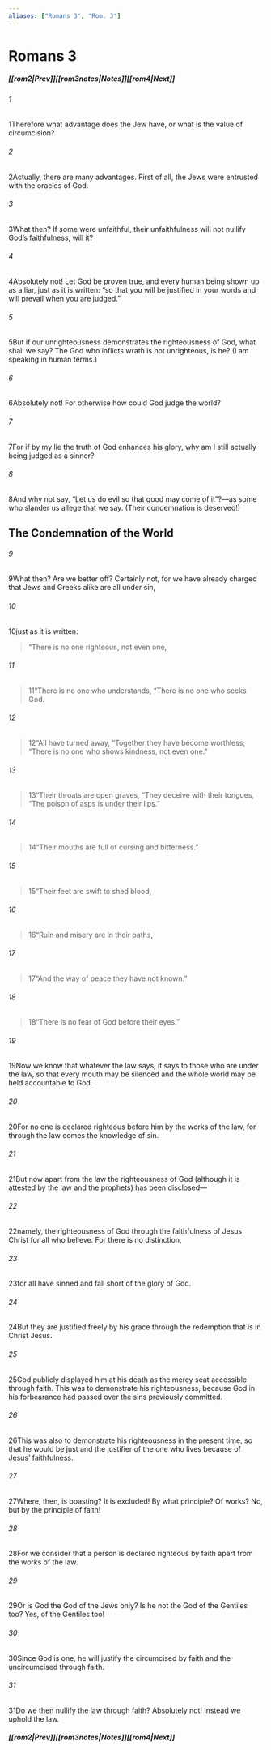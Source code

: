 ```yaml
---
aliases: ["Romans 3", "Rom. 3"]
---
```

# Romans 3
##### <span class=arrow-left></span>[[rom2|Prev]]<span class=navigation-separator></span>[[rom3notes|Notes]]<span class=navigation-separator></span>[[rom4|Next]]<span class=arrow-right></span>
###### 1
<span class=verse-first>1</span>Therefore what advantage does the Jew have, or what is the value of circumcision?
###### 2
<span class=verse-body>2</span>Actually, there are many advantages. First of all, the Jews were entrusted with the oracles of God.
###### 3
<span class=verse-body>3</span>What then? If some were unfaithful, their unfaithfulness will not nullify God’s faithfulness, will it?
###### 4
<span class=verse-body>4</span>Absolutely not! Let God be proven true, and every human being shown up as a liar, just as it is written: “so that you will be justified in your words and will prevail when you are judged.”
###### 5
<span class=verse-body>5</span>But if our unrighteousness demonstrates the righteousness of God, what shall we say? The God who inflicts wrath is not unrighteous, is he? (I am speaking in human terms.)
###### 6
<span class=verse-body>6</span>Absolutely not! For otherwise how could God judge the world?
###### 7
<span class=verse-body>7</span>For if by my lie the truth of God enhances his glory, why am I still actually being judged as a sinner?
###### 8
<span class=verse-body>8</span>And why not say, “Let us do evil so that good may come of it”?—as some who slander us allege that we say. (Their condemnation is deserved!)
## The Condemnation of the World
###### 9
<span class=verse-first>9</span>What then? Are we better off? Certainly not, for we have already charged that Jews and Greeks alike are all under sin,
###### 10
<span class=verse-body>10</span>just as it is written:
<div class=paragraph-break></div>

><span class=poetry-quote-double>“</span>There is no one righteous, not even one,
###### 11
><span class=verse-body-poetry>11</span><span class=poetry-quote-double>“</span>There is no one who understands,
><span class=poetry-quote-double>“</span>There is no one who seeks God.
###### 12
><span class=verse-body-poetry>12</span><span class=poetry-quote-double>“</span>All have turned away,
><span class=poetry-quote-double>“</span>Together they have become worthless;
><span class=poetry-quote-double>“</span>There is no one who shows kindness, not even one.”
###### 13
><span class=verse-body-poetry>13</span><span class=poetry-quote-double>“</span>Their throats are open graves,
><span class=poetry-quote-double>“</span>They deceive with their tongues,
><span class=poetry-quote-double>“</span>The poison of asps is under their lips.”
###### 14
><span class=verse-body-poetry>14</span><span class=poetry-quote-double>“</span>Their mouths are full of cursing and bitterness.”
###### 15
><span class=verse-body-poetry>15</span><span class=poetry-quote-double>“</span>Their feet are swift to shed blood,
###### 16
><span class=verse-body-poetry>16</span><span class=poetry-quote-double>“</span>Ruin and misery are in their paths,
###### 17
><span class=verse-body-poetry>17</span><span class=poetry-quote-double>“</span>And the way of peace they have not known.”
###### 18
><span class=verse-body-poetry>18</span><span class=poetry-quote-double>“</span>There is no fear of God before their eyes.”
<div class=paragraph-break></div>

###### 19
<span class=verse-first>19</span>Now we know that whatever the law says, it says to those who are under the law, so that every mouth may be silenced and the whole world may be held accountable to God.
###### 20
<span class=verse-body>20</span>For no one is declared righteous before him by the works of the law, for through the law comes the knowledge of sin.
<div class=paragraph-break></div>

###### 21
<span class=verse-first>21</span>But now apart from the law the righteousness of God (although it is attested by the law and the prophets) has been disclosed—
###### 22
<span class=verse-body>22</span>namely, the righteousness of God through the faithfulness of Jesus Christ for all who believe. For there is no distinction,
###### 23
<span class=verse-body>23</span>for all have sinned and fall short of the glory of God.
###### 24
<span class=verse-body>24</span>But they are justified freely by his grace through the redemption that is in Christ Jesus.
###### 25
<span class=verse-body>25</span>God publicly displayed him at his death as the mercy seat accessible through faith. This was to demonstrate his righteousness, because God in his forbearance had passed over the sins previously committed.
###### 26
<span class=verse-body>26</span>This was also to demonstrate his righteousness in the present time, so that he would be just and the justifier of the one who lives because of Jesus’ faithfulness.
<div class=paragraph-break></div>

###### 27
<span class=verse-first>27</span>Where, then, is boasting? It is excluded! By what principle? Of works? No, but by the principle of faith!
###### 28
<span class=verse-body>28</span>For we consider that a person is declared righteous by faith apart from the works of the law.
###### 29
<span class=verse-body>29</span>Or is God the God of the Jews only? Is he not the God of the Gentiles too? Yes, of the Gentiles too!
###### 30
<span class=verse-body>30</span>Since God is one, he will justify the circumcised by faith and the uncircumcised through faith.
<div class=paragraph-break></div>

###### 31
<span class=verse-first>31</span>Do we then nullify the law through faith? Absolutely not! Instead we uphold the law.
##### <span class=arrow-left></span>[[rom2|Prev]]<span class=navigation-separator></span>[[rom3notes|Notes]]<span class=navigation-separator></span>[[rom4|Next]]<span class=arrow-right></span>